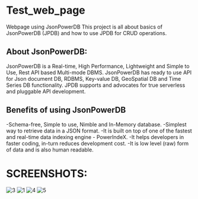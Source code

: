 # Test_web_page
Webpage using JsonPowerDB
This project is all about basics of JsonPowerDB (JPDB) and how to use JPDB for CRUD operations.

## About JsonPowerDB:

JsonPowerDB is a Real-time, High Performance, Lightweight and Simple to Use, Rest API based Multi-mode DBMS. JsonPowerDB has ready to use API for Json document DB, RDBMS, Key-value DB, GeoSpatial DB and Time Series DB functionality. JPDB supports and advocates for true serverless and pluggable API development.

## Benefits of using JsonPowerDB

  -Schema-free, Simple to use, Nimble and In-Memory database.
  -Simplest way to retrieve data in a JSON format.
  -It is built on top of one of the fastest and real-time data indexing engine - PowerIndeX.
  -It helps developers in faster coding, in-turn reduces development cost.
  -It is low level (raw) form of data and is also human readable.

# SCREENSHOTS:

![3](https://user-images.githubusercontent.com/54765654/171994599-39385c41-eb6a-47b3-a0d6-392f0a652ad8.png)
![1](https://user-images.githubusercontent.com/54765654/171994596-0eb70b76-e221-4795-884c-61aa79ba908f.png)
![4](https://user-images.githubusercontent.com/54765654/171994601-62ff45e7-4d6e-44d2-a0e9-f6efd9d0219d.png)
![5](https://user-images.githubusercontent.com/54765654/171994602-1814b22f-00d5-419c-9879-72b1ba794be5.png)
